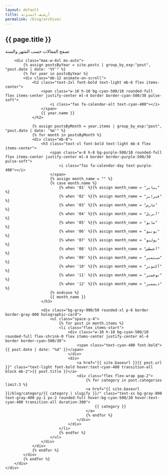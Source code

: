 ```yaml
---
layout: default
title: أرشيف المدونة
permalink: /blog/archive/
---
```


<section class="relative z-10 py-20 px-4 md:px-12 bg-gradient-to-b from-dark to-gray-900/50" id="archive">
    <div class="container mx-auto">
        <div class="text-center mb-16 animate-on-scroll"> 
            <h1 class="text-3xl md:text-4xl font-bold mb-4">
                <span class="gradient-text neon-flicker">{{ page.title }}</span>
            </h1>
            <div class="w-24 h-1 bg-gradient-to-r from-cyan-500 to-purple-600 mx-auto mb-6"></div>
            <p class="text-gray-400 max-w-3xl mx-auto">
                تصفح المقالات حسب الشهر والسنة
            </p>
        </div>
        
        <div class="max-w-4xl mx-auto">
            {% assign postsByYear = site.posts | group_by_exp:"post", "post.date | date: '%Y'" %}
            {% for year in postsByYear %}
            <div class="mb-12 animate-on-scroll">
                <h2 class="text-2xl font-bold text-light mb-6 flex items-center">
                    <span class="w-10 h-10 bg-cyan-500/10 rounded-full flex items-center justify-center ml-4 border border-cyan-500/30 pulse-soft">
                        <i class="fas fa-calendar-alt text-cyan-400"></i>
                    </span>
                    {{ year.name }}
                </h2>
                
                {% assign postsByMonth = year.items | group_by_exp:"post", "post.date | date: '%m'" %}
                {% for month in postsByMonth %}
                <div class="mb-8">
                    <h3 class="text-xl font-bold text-light mb-4 flex items-center">
                        <span class="w-8 h-8 bg-purple-500/10 rounded-full flex items-center justify-center ml-4 border border-purple-500/30 pulse-soft">
                            <i class="fas fa-calendar-day text-purple-400"></i>
                        </span>
                        {% assign month_name = "" %}
                        {% case month.name %}
                            {% when '01' %}{% assign month_name = "يناير" %}
                            {% when '02' %}{% assign month_name = "فبراير" %}
                            {% when '03' %}{% assign month_name = "مارس" %}
                            {% when '04' %}{% assign month_name = "أبريل" %}
                            {% when '05' %}{% assign month_name = "مايو" %}
                            {% when '06' %}{% assign month_name = "يونيو" %}
                            {% when '07' %}{% assign month_name = "يوليو" %}
                            {% when '08' %}{% assign month_name = "أغسطس" %}
                            {% when '09' %}{% assign month_name = "سبتمبر" %}
                            {% when '10' %}{% assign month_name = "أكتوبر" %}
                            {% when '11' %}{% assign month_name = "نوفمبر" %}
                            {% when '12' %}{% assign month_name = "ديسمبر" %}
                        {% endcase %}
                        {{ month_name }}
                    </h3>
                    
                    <div class="bg-gray-900/50 rounded-xl p-6 border border-gray-800 holographic-card">
                        <ul class="space-y-4">
                            {% for post in month.items %}
                            <li class="flex items-start">
                                <div class="w-10 h-10 bg-cyan-500/10 rounded-full flex-shrink-0 flex items-center justify-center ml-4 border border-cyan-500/30">
                                    <span class="text-cyan-400 font-bold">{{ post.date | date: "%d" }}</span>
                                </div>
                                <div>
                                    <a href="{{ site.baseurl }}{{ post.url }}" class="text-light font-bold hover:text-cyan-400 transition-all block mb-2">{{ post.title }}</a>
                                    <div class="flex flex-wrap gap-2">
                                        {% for category in post.categories limit:3 %}
                                        <a href="{{ site.baseurl }}/blog/category/{{ category | slugify }}/" class="text-xs bg-gray-800 text-gray-400 py-1 px-2 rounded-full hover:bg-cyan-500/20 hover:text-cyan-400 transition-all duration-300">
                                            {{ category }}
                                        </a>
                                        {% endfor %}
                                    </div>
                                </div>
                            </li>
                            {% endfor %}
                        </ul>
                    </div>
                </div>
                {% endfor %}
            </div>
            {% endfor %}
        </div>
    </div>
</section>
